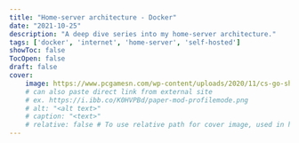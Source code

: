 ```yaml
---
title: "Home-server architecture - Docker"
date: "2021-10-25"
description: "A deep dive series into my home-server architecture."
tags: ['docker', 'internet', 'home-server', 'self-hosted']
showToc: false
TocOpen: false
draft: false
cover:
    image: https://www.pcgamesn.com/wp-content/uploads/2020/11/cs-go-shipment-modern-warfare.jpg
    # can also paste direct link from external site
    # ex. https://i.ibb.co/K0HVPBd/paper-mod-profilemode.png
    # alt: "<alt text>"
    # caption: "<text>"
    # relative: false # To use relative path for cover image, used in hugo Page-bundles
---
```


